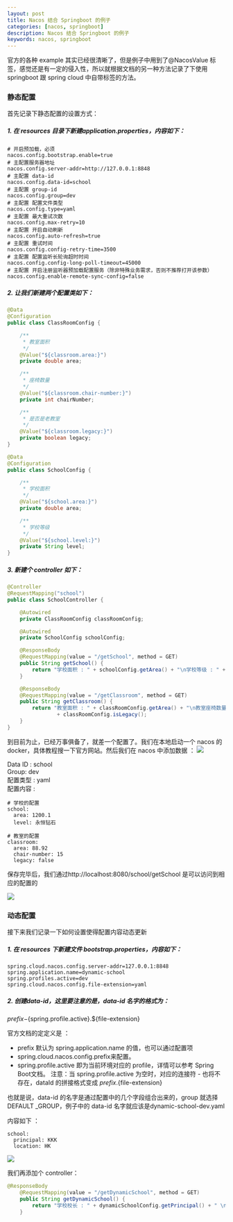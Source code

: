 ```yaml
---
layout: post  
title: Nacos 结合 Springboot 的例子  
categories: [nacos, springboot]  
description: Nacos 结合 Springboot 的例子  
keywords: nacos, springboot  
---
```


官方的各种 example 其实已经很清晰了，但是例子中用到了@NacosValue 标签，感觉还是有一定的侵入性，所以就根据文档的另一种方法记录了下使用 springboot 跟 spring cloud 中自带标签的方法。

### 静态配置
首先记录下静态配置的设置方式：  

##### 1. 在 resources 目录下新建application.properties，内容如下：  

```
# 开启预加载，必须
nacos.config.bootstrap.enable=true
# 主配置服务器地址
nacos.config.server-addr=http://127.0.0.1:8848
# 主配置 data-id
nacos.config.data-id=school
# 主配置 group-id
nacos.config.group=dev
# 主配置 配置文件类型
nacos.config.type=yaml
# 主配置 最大重试次数
nacos.config.max-retry=10
# 主配置 开启自动刷新
nacos.config.auto-refresh=true
# 主配置 重试时间
nacos.config.config-retry-time=3500
# 主配置 配置监听长轮询超时时间
nacos.config.config-long-poll-timeout=45000
# 主配置 开启注册监听器预加载配置服务（除非特殊业务需求，否则不推荐打开该参数）
nacos.config.enable-remote-sync-config=false
```

##### 2. 让我们新建两个配置类如下：  

```java
@Data
@Configuration
public class ClassRoomConfig {

    /**
     * 教室面积
     */
    @Value("${classroom.area:}")
    private double area;

    /**
     * 座椅数量
     */
    @Value("${classroom.chair-number:}")
    private int chairNumber;

    /**
     * 是否是老教室
     */
    @Value("${classroom.legacy:}")
    private boolean legacy;
}
```

```java
@Data
@Configuration
public class SchoolConfig {

    /**
     * 学校面积
     */
    @Value("${school.area:}")
    private double area;

    /**
     * 学校等级
     */
    @Value("${school.level:}")
    private String level;
}
```

##### 3. 新建个 controller 如下：  

```java
@Controller
@RequestMapping("school")
public class SchoolController {

    @Autowired
    private ClassRoomConfig classRoomConfig;

    @Autowired
    private SchoolConfig schoolConfig;

    @ResponseBody
    @RequestMapping(value = "/getSchool", method = GET)
    public String getSchool() {
        return "学校面积 : " + schoolConfig.getArea() + "\n学校等级 : " + schoolConfig.getLevel();
    }

    @ResponseBody
    @RequestMapping(value = "/getClassroom", method = GET)
    public String getClassroom() {
        return "教室面积 : " + classRoomConfig.getArea() + "\n教室座椅数量 : " + classRoomConfig.getChairNumber() + "\n是否是老教室 : "
                + classRoomConfig.isLegacy();
    }
}
```

到目前为止，已经万事俱备了，就差一个配置了。我们在本地启动一个 nacos 的 docker，具体教程搜一下官方网站。然后我们在 nacos 中添加数据 ： 
![](https://taojintianxia.github.io/images/posts/nacos/nacos-new-config.jpg)

Data ID : school  
Group: dev  
配置类型 : yaml  
配置内容 :   

```
# 学校的配置
school:
  area: 1200.1
  level: 永恒钻石

# 教室的配置
classroom:
  area: 88.92
  chair-number: 15
  legacy: false
```

保存完毕后，我们通过http://localhost:8080/school/getSchool 是可以访问到相应的配置的  

![](https://taojintianxia.github.io/images/posts/nacos/nacos-school.png)


### 动态配置

接下来我们记录一下如何设置使得配置内容动态更新

##### 1. 在 resources 下新建文件 bootstrap.properties，内容如下：  

```
spring.cloud.nacos.config.server-addr=127.0.0.1:8848
spring.application.name=dynamic-school
spring.profiles.active=dev
spring.cloud.nacos.config.file-extension=yaml
```

##### 2. 创建data-id，这里要注意的是，data-id 名字的格式为：  
${prefix}-${spring.profile.active}.${file-extension}

官方文档的定定义是 ：

  - prefix 默认为 spring.application.name 的值，也可以通过配置项
  - spring.cloud.nacos.config.prefix来配置。
  - spring.profile.active 即为当前环境对应的 profile，详情可以参考 Spring Boot文档。 注意：当 spring.profile.active 为空时，对应的连接符 - 也将不存在，dataId 的拼接格式变成 ${prefix}.${file-extension}

也就是说，data-id 的名字是通过配置中的几个字段组合出来的，group 就选择 DEFAULT
_GROUP，例子中的 data-id 名字就应该是dynamic-school-dev.yaml

内容如下 ： 

```
school:
  principal: KKK
  location: HK
```

![](https://taojintianxia.github.io/images/posts/nacos/nacos-dynamic-config.png)

我们再添加个 controller：  

```java
@ResponseBody
    @RequestMapping(value = "/getDynamicSchool", method = GET)
    public String getDynamicSchool() {
        return "学校校长 : " + dynamicSchoolConfig.getPrincipal() + " \n 学校地址 : " + dynamicSchoolConfig.getLocation();
    }
```

